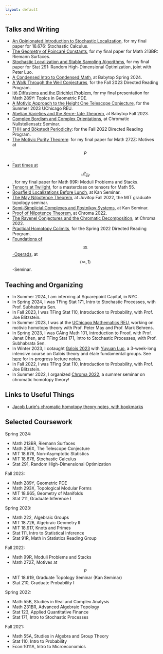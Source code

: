 ```yaml
---
layout: default
---
```

<script type="text/javascript"
src="https://cdn.mathjax.org/mathjax/latest/MathJax.js?config=TeX-AMS-MML_HTMLorMML">
</script>

<!-- Rushil Mallarapu

I am a second year undergraduate at Harvard studying math and statistics. Broadly, I am interested in homotopy theory and algebraic geometry, but am still learning and branching out!

Here is my [CV](assets/files/resume.pdf).
 -->
## Talks and Writing

- [An Opinionated Introduction to Stochastic Localization](assets/papers/stochloc.pdf), for my final paper for 18.676: Stochastic Calculus.
- [The Geometry of Poincaré Constants](assets/papers/poincare.pdf), for my final paper for Math 213BR: Riemann Surfaces.
- [Stochastic Localization and Stable Sampling Algorithms](assets/papers/sksampling.pdf), for my final paper for Stat 291: Random High-Dimensional Optimization, joint with Peter Luo.
- [A Condensed Intro to Condensed Math](assets/papers/condense.pdf), at Babytop Spring 2024.
- [A Walk Through the Weil Conjectures](assets/papers/weil.pdf), for the Fall 2023 Directed Reading Program.
- [Itô Diffusions and the Dirichlet Problem](assets/papers/stoch.pdf), for my final presentation for Math 289Y: Topics in Geometric PDE.
- [A Motivic Approach to the Height One Telescope Conjecture](https://math.uchicago.edu/~may/REU2023/REUPapers/Mallarapu.pdf), for the Summer 2023 UChicago REU.
- [Abelian Varieties and the Serre-Tate Theorem](assets/papers/abelvar.pdf), at Babytop Fall 2023.
- [Complex Bordism and Complex Orientations](assets/papers/bordism.pdf), at Chromatic Nullstellensatz Seminar.
- [THH and Bökstedt Periodicity](assets/papers/thh.pdf): for the Fall 2022 Directed Reading Program.
- [The Motivic Purity Theorem](assets/papers/motives.pdf): for my final paper for Math 272Z: Motives at $$p$$.
- [Fast times at $$\mathcal{M}_{fg}$$](assets/papers/mfg.pdf), for my final paper for Math 99R: Moduli Problems and Stacks.
- [Tensors at Twilight](assets/papers/tensors.pdf), for a masterclass on tensors for Math 55.
- [Bousfield Localizations Before Lunch](assets/papers/localization.pdf), at Kan Seminar.
- [The May Nilpotence Theorem](assets/papers/nilpotence.pdf), at Juvitop Fall 2022, the MIT graduate topology seminar.
- [Semi-Simplicial Complexes and Postnikov Systems](assets/papers/sset.pdf), at Kan Seminar.
- [Proof of Nilpotence Theorem](https://sudo-rushil.github.io/chroma2022/assets/slides/talk8.pdf), at Chroma 2022.
- [The Ravenel Conjectures and the Chromatic Decomposition](https://sudo-rushil.github.io/chroma2022/assets/slides/talk7.pdf), at Chroma 2022.
- [Practical Homotopy Colimits](assets/paper/colimits.pdf), for the Spring 2022 Directed Reading Program.
- [Foundations of $$\infty$$-Operads](https://nataliesstewart.github.io/infty_one/Rushil_Infinity_Seminar_Talk.pdf), at $$(\infty, 1)$$-Seminar.


## Teaching and Organizing


- In Summer 2024, I am interning at Squarepoint Capital, in NYC.
- In Spring 2024, I was TFing Stat 171, Intro to Stochastic Processes, with Prof. Subhabrata Sen.
- In Fall 2023, I was TFing Stat 110, Introduction to Probability, with Prof. Joe Blitzstein.
- In Summer 2023, I was at the [UChicago Mathematics REU](http://math.uchicago.edu/~may/REU2023/), working on motivic homotopy theory with Prof. Peter May and Prof. Mark Behrens.
- In Spring 2023, I was CAing Math 101, Introduction to Proof, with Prof. Janet Chen, and TFing Stat 171, Intro to Stochastic Processes, with Prof. Subhabrata Sen.
- In Winter 2023, I cotaught [Galois 2023](https://sudo-rushil.github.io/galois2023) with [Yuyuan Luo](https://yuyuan-luo.github.io/), a 3-week-long intensive course on Galois theory and étale fundamental groups. See [here](https://www.overleaf.com/read/fphsygbcmfkr) for in-progress lecture notes.
- In Fall 2022, I was TFing Stat 110, Introduction to Probability, with Prof. Joe Blitzstein.
- In Summer 2022, I organized [Chroma 2022](https://sudo-rushil.github.io/chroma2022), a summer seminar on chromatic homotopy theory!


## Links to Useful Things

- [Jacob Lurie's chromatic homotopy theory notes, with bookmarks](assets/papers/Lurie-ChromaticHomotopyTheory.pdf)

## Selected Coursework

Spring 2024:

- Math 213BR, Riemann Surfaces
- Math 256X, The Telescope Conjecture
- MIT 18.676, Non-Asymptotic Statistics
- MIT 18.676, Stochastic Calculus
- Stat 291, Random High-Dimensional Optimization

Fall 2023:

- Math 289Y, Geometric PDE
- Math 293X, Topological Modular Forms
- MIT 18.965, Geometry of Manifolds
- Stat 211, Graduate Inference I

Spring 2023:

- Math 222, Algebraic Groups
- MIT 18.726, Algebraic Geometry II
- MIT 18.917, Knots and Primes
- Stat 111, Intro to Statistical Inference
- Stat 91R, Math in Statistics Reading Group

Fall 2022:

- Math 99R, Moduli Problems and Stacks
- Math 272Z, Motives at $$p$$
- MIT 18.919, Graduate Topology Seminar (Kan Seminar)
- Stat 210, Graduate Probability I

Spring 2022:

- Math 55B, Studies in Real and Complex Analysis
- Math 231BR, Advanced Algebraic Topology
- Stat 123, Applied Quantitative Finance
- Stat 171, Intro to Stochastic Processes

Fall 2021:

- Math 55A, Studies in Algebra and Group Theory
- Stat 110, Intro to Probability
- Econ 1011A, Intro to Microeconomics


<!-- Please feel free to contact me! My email is [rushil_mallarapu@college.harvard.edu](mailto:rushil_mallarapu@college.harvard.edu).
 -->
<!-- 
```haskell
-- The elegant quicksort no one told you about

quicksort :: Ord a => [a] -> [a]
quicksort []      = []
quicksort [x]     = [x]
quicksort (x:xs)  
    = quicksort (filter (<x) xs) ++ [x] ++ quicksort (filter (>x) xs)
```
 -->
